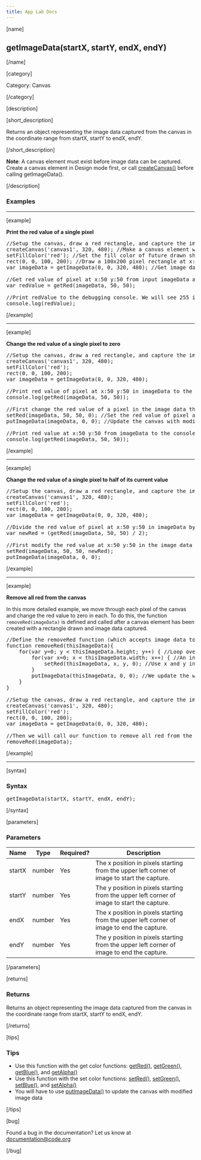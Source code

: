 ```yaml
---
title: App Lab Docs
---
```


[name]

## getImageData(startX, startY, endX, endY)

[/name]


[category]

Category: Canvas

[/category]

[description]

[short_description]

Returns an object representing the image data captured from the canvas in the coordinate range from startX, startY to endX, endY.

[/short_description]

**Note**: A canvas element must exist before image data can be captured. Create a canvas element in Design mode first, or call [createCanvas()](/applab/docs/createCanvas) before calling getImageData().

[/description]

### Examples
____________________________________________________

[example]

**Print the red value of a single pixel**

<pre>
//Setup the canvas, draw a red rectangle, and capture the image data of the whole canvas
createCanvas('canvas1', 320, 480); //Make a canvas element with the name 'canvas1' and size 320x480 pixels
setFillColor('red'); //Set the fill color of future drawn shapes
rect(0, 0, 100, 200); //Draw a 100x200 pixel rectangle at x:0 y:0 on the screen
var imageData = getImageData(0, 0, 320, 480); //Get image data of the canvas (from x:0 y:0 to x:320 y:480)

//Get red value of pixel at x:50 y:50 from input imageData and store it in variable 'redValue'
var redValue = getRed(imageData, 50, 50);

//Print redValue to the debugging console. We will see 255 in the console.
console.log(redValue);
</pre>

[/example]

____________________________________________________

[example]

**Change the red value of a single pixel to zero**

<pre>
//Setup the canvas, draw a red rectangle, and capture the image data of the whole canvas
createCanvas('canvas1', 320, 480);
setFillColor('red');
rect(0, 0, 100, 200);
var imageData = getImageData(0, 0, 320, 480);

//Print red value of pixel at x:50 y:50 in imageData to the debugging console. Again we will see 255.
console.log(getRed(imageData, 50, 50));

//First change the red value of a pixel in the image data then update the canvas
setRed(imageData, 50, 50, 0); //Set the red value of pixel at x:50 y:50 in imageData to zero
putImageData(imageData, 0, 0); //Update the canvas with modified image data starting at x:0 y:0

//Print red value at x:50 y:50 from imageData to the console again. We will see 0 in the console.
console.log(getRed(imageData, 50, 50)); 
</pre>

[/example]

____________________________________________________

[example]

**Change the red value of a single pixel to half of its current value**

<pre>
//Setup the canvas, draw a red rectangle, and capture the image data of the whole canvas
createCanvas('canvas1', 320, 480);
setFillColor('red');
rect(0, 0, 100, 200);
var imageData = getImageData(0, 0, 320, 480);

//Divide the red value of pixel at x:50 y:50 in imageData by 2 and store as 'newRed'
var newRed = (getRed(imageData, 50, 50) / 2);

//First modify the red value at x:50 y:50 in the image data using 'newRed' then update the canvas
setRed(imageData, 50, 50, newRed);
putImageData(imageData, 0, 0);
</pre>

[/example]

____________________________________________________

[example]

**Remove all red from the canvas**

In this more detailed example, we move through each pixel of the canvas and change the red value to zero in each. To do this, the function `removeRed(imageData)` is defined and called after a canvas element has been created with a rectangle drawn and image data captured.

<pre>
//Define the removeRed function (which accepts image data to work on as variable 'thisImageData')
function removeRed(thisImageData){
    for(var y=0; y < thisImageData.height; y++) { //Loop over each pixel in y axis
        for(var x=0; x < thisImageData.width; x++) { //An inner loop over each pixel in x axis
            setRed(thisImageData, x, y, 0); //Use x and y in our loops to set each pixel's red value to 0
        }
        putImageData(thisImageData, 0, 0); //We update the whole canvas for every pixel in our loops
    }
}

//Setup the canvas, draw a red rectangle, and capture the image data of the whole canvas
createCanvas('canvas1', 320, 480);
setFillColor('red');
rect(0, 0, 100, 200);
var imageData = getImageData(0, 0, 320, 480);

//Then we will call our function to remove all red from the canvas one pixel at a time
removeRed(imageData);
</pre>

[/example]

____________________________________________________

[syntax]

### Syntax
<pre>
getImageData(startX, startY, endX, endY);
</pre>

[/syntax]

[parameters]

### Parameters

| Name  | Type | Required? | Description |
|-----------------|------|-----------|-------------|
| startX | number | Yes | The x position in pixels starting from the upper left corner of image to start the capture.  |
| startY | number | Yes | The y position in pixels starting from the upper left corner of image to start the capture.  |
| endX | number | Yes | The x position in pixels starting from the upper left corner of image to end the capture.  |
| endY | number | Yes | The y position in pixels starting from the upper left corner of image to end the capture.  |

[/parameters]

[returns]

### Returns
Returns an object representing the image data captured from the canvas in the coordinate range from startX, startY to endX, endY.

[/returns]

[tips]

### Tips
- Use this function with the get color functions: [getRed()](/applab/docs/getRed), [getGreen()](/applab/docs/getGreen), [getBlue()](/applab/docs/getBlue), and [getAlpha()](/applab/docs/getAlpha)
- Use this function with the set color functions: [setRed()](/applab/docs/setRed), [setGreen()](/applab/docs/setGreen), [setBlue()](/applab/docs/setBlue), and [setAlpha()](/applab/docs/setAlpha)
- You will have to use [putImageData()](/applab/docs/putImageData) to update the canvas with modified image data

[/tips]

[bug]

Found a bug in the documentation? Let us know at documentation@code.org

[/bug]
